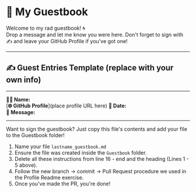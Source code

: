 # 📖 My Guestbook
Welcome to my rad guestbook! 🌀  
Drop a message and let me know you were here. Don't forget to sign with ✍️ and leave your GitHub Profile if you've got one!

---

## ✍️ Guest Entries Template (replace with your own info)

---

**🧑‍💻 Name:**   
[**🌐 GitHub Profile**](place profile URL here) 
**📅 Date:**   
**💬 Message:**  

---

Want to sign the guestbook? Just copy this file's contents and add your file to the Guestbook folder!

1. Name your file `lastname_guestbook.md`
1. Ensure the file was created inside the `Guestbook` folder.
1. Delete all these instructions from line 16 - end and the heading (Lines 1 - 5 above).
1. Follow the new branch -> commit -> Pull Request procedure we used in the Profile Readme exercise. 
1. Once you've made the PR, you're done! 

